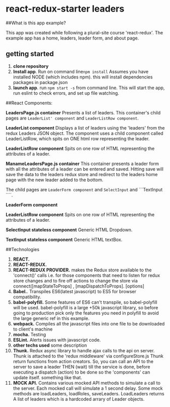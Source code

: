 # react-redux-starter leaders

##What is this app example?

This app was created while following a plural-site course 'react-redux'.  The example app has a home, leaders, leader form, and about page.

##  getting started

1. **clone repository**
2. **Install app**.  Run on command line```npm install```  Assumes you have installed NODE (which includes npm). this will install dependencies packages in package.json
3. **launch app**.  run ```npm start -s``` from command line.  This will start the app, run eslint to check errors, and set up file watching.


##React Components:

**LeadersPage.js container**  Presents a list of leaders.   This container's child pages are ```LeaderList' component``` and ```LeaderListRow component```.

**LeaderList component**  Displays a list of leaders using the 'leaders' from the redux Leaders JSON object.
The component uses a child component called LeaderListRow, which spits on ONE html row representing the leader.

**LeaderListRow component** Spits on one row of HTML representing the attributes of a leader.

**ManameLeadersPage.js container**  This container presents a leader form with all the attributes of a leader can be entered and saved.
Hitting save will save the data to the leaders redux store and redirect to the leaders home page with the new leader added to the bottom.

The child pages are ```LeaderForm component``` and ```SelectInput``` and ```TextInput ````.

**LeaderForm component**

**LeaderListRow component** Spits on one row of HTML representing the attributes of a leader.

**SelectInput stateless component** Generic HTML Dropdown.

**TextInput stateless component** Generic HTML textBox.


##Technologies

1. **REACT.**
2. **REACT-REDUX.**
3. **REACT-REDUX PROVIDER.**  makes the Redux store available to the 'connect()' calls
i.e. for those components that need to listen for redux store changes and to fire off actions to change the store via connect([mapStateToProps] , [mapDispatchToProps]. [options]
4. **Babel.**. Transpiles ES6(latest javascript) to ES5 for browser compatibility.
5. **babel-polyfill.** Some features of ES6 can't transpile, so babel-polyfill will be used. babel-polyfill is a large +50k
javascript library, so before going to production pick only the features you need in polyfill to avoid the large generic ref in this example.
6. **webpack.** Compiles all the javascript files into one file to be downloaded to client's machine
7. **mocha.** Testing
8. **ESLint.**  Alerts issues with javascript code.
9. **other techs used** some description
10. **Thunk.**  Redux async library to handle ajax calls to the api on server.   Thunk is attached to the 'redux middleware' via configureStore.js  Thunk return functions from action creators.  So, you can call an API to the server to save a leader
THEN (wait) till the service is done, before executing a dispatch (action) to be done so the 'components' can update itself. something like that.
11. **MOCK API.** Contains various mocked API methods to simulate a call to the server.  Each mocked call will simulate a 1 second delay.
Some mock methods are loadLeaders, loadRoles, saveLeaders.  LoadLeaders returns A list of leaders which is a hardcoded arrary of Leader objects.


